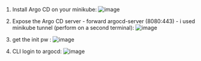 
1. Install Argo CD on your minikube:
![image](https://github.com/user-attachments/assets/4f31cb53-238d-47e3-ac02-ee4cb67ca30a)

2. Expose the Argo CD server - forward argocd-server (8080:443) - i used minikube tunnel (perform on a second terminal):
![image](https://github.com/user-attachments/assets/20c0b5ea-0b70-4c6e-93c2-ee59a43b53ec)

3. get the init pw :
![image](https://github.com/user-attachments/assets/0fd99657-4670-4ba6-bda4-25f070a7e28a)

4. CLI login to argocd:
![image](https://github.com/user-attachments/assets/c5a2c52e-119f-40bb-a836-f0ec697b03c5)

